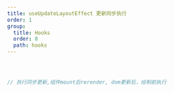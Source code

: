 ```yaml
---
title: useUpdateLayoutEffect 更新同步执行
order: 1
group:
  title: Hooks
  order: 8
  path: hooks
---
```



```jsx



// 执行同步更新,组件mount后rerender, dom更新后，绘制前执行



```
